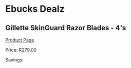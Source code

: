 
# Ebucks Dealz
## Gillette SkinGuard Razor Blades - 4's
[Product Page](https://www.ebucks.com/web/shop/productSelected.do?prodId=1224563001&catId=1186081080)

Price: R279.00

Savings: 


	